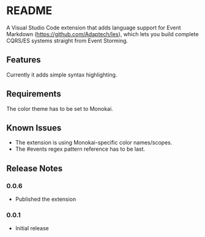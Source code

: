 # README

A Visual Studio Code extension that adds language support for Event Markdown (https://github.com/Adaptech/les), which lets you build complete CQRS/ES systems straight from Event Storming.

## Features

Currently it adds simple syntax highlighting.

## Requirements

The color theme has to be set to Monokai.

## Known Issues

* The extension is using Monokai-specific color names/scopes.
* The #events regex pattern reference has to be last.

## Release Notes

### 0.0.6

* Published the extension

### 0.0.1

* Initial release
